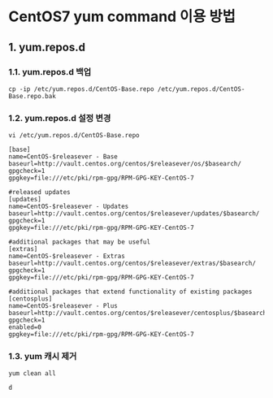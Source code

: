CentOS7 yum command 이용 방법
======================
## 1. yum.repos.d

### 1.1. yum.repos.d 백업
```
cp -ip /etc/yum.repos.d/CentOS-Base.repo /etc/yum.repos.d/CentOS-Base.repo.bak
```

### 1.2. yum.repos.d 설정 변경
```	
vi /etc/yum.repos.d/CentOS-Base.repo
```

```
[base]
name=CentOS-$releasever - Base
baseurl=http://vault.centos.org/centos/$releasever/os/$basearch/
gpgcheck=1
gpgkey=file:///etc/pki/rpm-gpg/RPM-GPG-KEY-CentOS-7

#released updates
[updates]
name=CentOS-$releasever - Updates
baseurl=http://vault.centos.org/centos/$releasever/updates/$basearch/
gpgcheck=1
gpgkey=file:///etc/pki/rpm-gpg/RPM-GPG-KEY-CentOS-7

#additional packages that may be useful
[extras]
name=CentOS-$releasever - Extras
baseurl=http://vault.centos.org/centos/$releasever/extras/$basearch/
gpgcheck=1
gpgkey=file:///etc/pki/rpm-gpg/RPM-GPG-KEY-CentOS-7

#additional packages that extend functionality of existing packages
[centosplus]
name=CentOS-$releasever - Plus
baseurl=http://vault.centos.org/centos/$releasever/centosplus/$basearch/
gpgcheck=1
enabled=0
gpgkey=file:///etc/pki/rpm-gpg/RPM-GPG-KEY-CentOS-7
```

### 1.3. yum 캐시 제거
```
yum clean all

d
```
